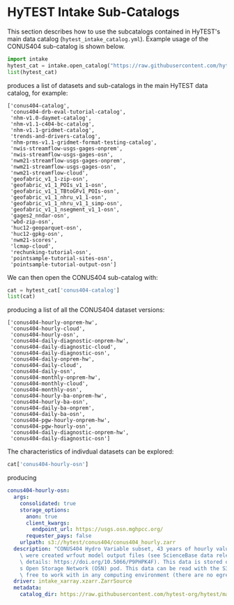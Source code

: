 # HyTEST Intake Sub-Catalogs
This section describes how to use the subcatalogs contained in HyTEST's main data catalog (`hytest_intake_catalog.yml`). Example usage of the CONUS404 sub-catalog is shown below.

```python
import intake
hytest_cat = intake.open_catalog("https://raw.githubusercontent.com/hytest-org/hytest/main/dataset_catalog/hytest_intake_catalog.yml")
list(hytest_cat)
```

produces a list of datasets and sub-catalogs in the main HyTEST data catalog, for example:
```
['conus404-catalog',
 'conus404-drb-eval-tutorial-catalog',
 'nhm-v1.0-daymet-catalog',
 'nhm-v1.1-c404-bc-catalog',
 'nhm-v1.1-gridmet-catalog',
 'trends-and-drivers-catalog',
 'nhm-prms-v1.1-gridmet-format-testing-catalog',
 'nwis-streamflow-usgs-gages-onprem',
 'nwis-streamflow-usgs-gages-osn',
 'nwm21-streamflow-usgs-gages-onprem',
 'nwm21-streamflow-usgs-gages-osn',
 'nwm21-streamflow-cloud',
 'geofabric_v1_1-zip-osn',
 'geofabric_v1_1_POIs_v1_1-osn',
 'geofabric_v1_1_TBtoGFv1_POIs-osn',
 'geofabric_v1_1_nhru_v1_1-osn',
 'geofabric_v1_1_nhru_v1_1_simp-osn',
 'geofabric_v1_1_nsegment_v1_1-osn',
 'gages2_nndar-osn',
 'wbd-zip-osn',
 'huc12-geoparquet-osn',
 'huc12-gpkg-osn',
 'nwm21-scores',
 'lcmap-cloud',
 'rechunking-tutorial-osn',
 'pointsample-tutorial-sites-osn',
 'pointsample-tutorial-output-osn']

```
We can then open the CONUS404 sub-catalog with:
```python
cat = hytest_cat['conus404-catalog']
list(cat)
```
producing a list of all the CONUS404 dataset versions:
```
['conus404-hourly-onprem-hw',
 'conus404-hourly-cloud',
 'conus404-hourly-osn',
 'conus404-daily-diagnostic-onprem-hw',
 'conus404-daily-diagnostic-cloud',
 'conus404-daily-diagnostic-osn',
 'conus404-daily-onprem-hw',
 'conus404-daily-cloud',
 'conus404-daily-osn',
 'conus404-monthly-onprem-hw',
 'conus404-monthly-cloud',
 'conus404-monthly-osn',
 'conus404-hourly-ba-onprem-hw',
 'conus404-hourly-ba-osn',
 'conus404-daily-ba-onprem',
 'conus404-daily-ba-osn',
 'conus404-pgw-hourly-onprem-hw',
 'conus404-pgw-hourly-osn',
 'conus404-daily-diagnostic-onprem-hw',
 'conus404-daily-diagnostic-osn']
```

The characteristics of indivdual datasets can be explored:
```python
cat['conus404-hourly-osn']
```
producing
```yaml
conus404-hourly-osn:
  args:
    consolidated: true
    storage_options:
      anon: true
      client_kwargs:
        endpoint_url: https://usgs.osn.mghpcc.org/
      requester_pays: false
    urlpath: s3://hytest/conus404/conus404_hourly.zarr
  description: "CONUS404 Hydro Variable subset, 43 years of hourly values. These files\
    \ were created wrfout model output files (see ScienceBase data release for more\
    \ details: https://doi.org/10.5066/P9PHPK4F). This data is stored on HyTEST\u2019\
    s Open Storage Network (OSN) pod. This data can be read with the S3 API and is\
    \ free to work with in any computing environment (there are no egress fees)."
  driver: intake_xarray.xzarr.ZarrSource
  metadata:
    catalog_dir: https://raw.githubusercontent.com/hytest-org/hytest/main/dataset_catalog/subcatalogs
```

